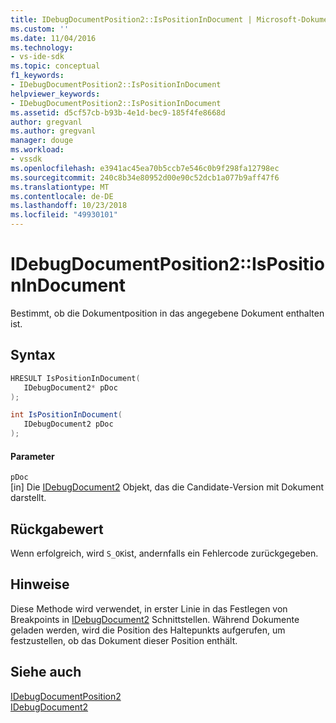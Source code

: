 ```yaml
---
title: IDebugDocumentPosition2::IsPositionInDocument | Microsoft-Dokumentation
ms.custom: ''
ms.date: 11/04/2016
ms.technology:
- vs-ide-sdk
ms.topic: conceptual
f1_keywords:
- IDebugDocumentPosition2::IsPositionInDocument
helpviewer_keywords:
- IDebugDocumentPosition2::IsPositionInDocument
ms.assetid: d5cf57cb-b93b-4e1d-bec9-185f4fe8668d
author: gregvanl
ms.author: gregvanl
manager: douge
ms.workload:
- vssdk
ms.openlocfilehash: e3941ac45ea70b5ccb7e546c0b9f298fa12798ec
ms.sourcegitcommit: 240c8b34e80952d00e90c52dcb1a077b9aff47f6
ms.translationtype: MT
ms.contentlocale: de-DE
ms.lasthandoff: 10/23/2018
ms.locfileid: "49930101"
---
```

# <a name="idebugdocumentposition2ispositionindocument"></a>IDebugDocumentPosition2::IsPositionInDocument
Bestimmt, ob die Dokumentposition in das angegebene Dokument enthalten ist.  
  
## <a name="syntax"></a>Syntax  
  
```cpp  
HRESULT IsPositionInDocument(   
   IDebugDocument2* pDoc  
);  
```  
  
```csharp  
int IsPositionInDocument(   
   IDebugDocument2 pDoc  
);  
```  
  
#### <a name="parameters"></a>Parameter  
 `pDoc`  
 [in] Die [IDebugDocument2](../../../extensibility/debugger/reference/idebugdocument2.md) Objekt, das die Candidate-Version mit Dokument darstellt.  
  
## <a name="return-value"></a>Rückgabewert  
 Wenn erfolgreich, wird `S_OK`ist, andernfalls ein Fehlercode zurückgegeben.  
  
## <a name="remarks"></a>Hinweise  
 Diese Methode wird verwendet, in erster Linie in das Festlegen von Breakpoints in [IDebugDocument2](../../../extensibility/debugger/reference/idebugdocument2.md) Schnittstellen. Während Dokumente geladen werden, wird die Position des Haltepunkts aufgerufen, um festzustellen, ob das Dokument dieser Position enthält.  
  
## <a name="see-also"></a>Siehe auch  
 [IDebugDocumentPosition2](../../../extensibility/debugger/reference/idebugdocumentposition2.md)   
 [IDebugDocument2](../../../extensibility/debugger/reference/idebugdocument2.md)